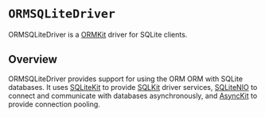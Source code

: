 # ``ORMSQLiteDriver``

ORMSQLiteDriver is a [ORMKit] driver for SQLite clients.

## Overview

ORMSQLiteDriver provides support for using the ORM ORM with SQLite databases. It uses [SQLiteKit] to provide [SQLKit] driver services, [SQLiteNIO] to connect and communicate with databases asynchronously, and [AsyncKit] to provide connection pooling.

[ORMKit]: https://github.com/vapor/fluent-kit
[SQLKit]: https://github.com/vapor/sql-kit
[SQLiteKit]: https://github.com/vapor/sqlite-kit
[SQLiteNIO]: https://github.com/vapor/sqlite-nio
[AsyncKit]: https://github.com/vapor/async-kit

